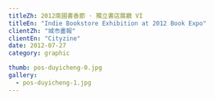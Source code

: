 ```yaml
---
titleZh: 2012南國書香節 · 獨立書店展廳 VI
titleEn: "Indie Bookstore Exhibition at 2012 Book Expo"
clientZh: "城市畫報"
clientEn: "Cityzine"
date: 2012-07-27
category: graphic

thumb: pos-duyicheng-0.jpg
gallery:
  - pos-duyicheng-1.jpg
---
```

